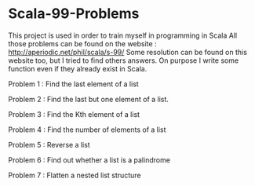 # Scala-99-Problems
 This project is used in order to train myself in programming in Scala
 All those problems can be found on the website : http://aperiodic.net/phil/scala/s-99/
 Some resolution can be found on this website too, but I tried to find others answers.
 On purpose I write some function even if they already exist in Scala.

 Problem 1 : Find the last element of a list

 Problem 2 : Find the last but one element of a list.

 Problem 3 : Find the Kth element of a list

 Problem 4 : Find the number of elements of a list

 Problem 5 : Reverse a list

 Problem 6 : Find out whether a list is a palindrome

 Problem 7 : Flatten a nested list structure